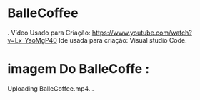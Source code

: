 # BalleCoffee
. Vídeo Usado para Criação: https://www.youtube.com/watch?v=Lx_YsoMgP40 Ide usada para criação: Visual studio Code.

# imagem Do BalleCoffe :


Uploading BalleCoffee.mp4…

